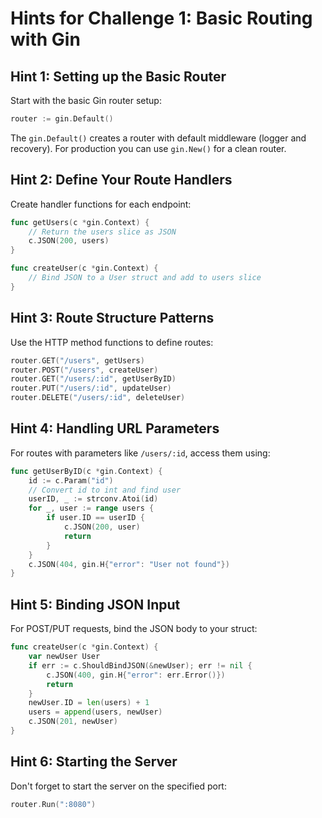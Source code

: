 # Hints for Challenge 1: Basic Routing with Gin

## Hint 1: Setting up the Basic Router

Start with the basic Gin router setup:

```go
router := gin.Default()
```

The `gin.Default()` creates a router with default middleware (logger and recovery). For production you can use `gin.New()` for a clean router.

## Hint 2: Define Your Route Handlers

Create handler functions for each endpoint:

```go
func getUsers(c *gin.Context) {
    // Return the users slice as JSON
    c.JSON(200, users)
}

func createUser(c *gin.Context) {
    // Bind JSON to a User struct and add to users slice
}
```

## Hint 3: Route Structure Patterns

Use the HTTP method functions to define routes:

```go
router.GET("/users", getUsers)
router.POST("/users", createUser)
router.GET("/users/:id", getUserByID)
router.PUT("/users/:id", updateUser)
router.DELETE("/users/:id", deleteUser)
```

## Hint 4: Handling URL Parameters

For routes with parameters like `/users/:id`, access them using:

```go
func getUserByID(c *gin.Context) {
    id := c.Param("id")
    // Convert id to int and find user
    userID, _ := strconv.Atoi(id)
    for _, user := range users {
        if user.ID == userID {
            c.JSON(200, user)
            return
        }
    }
    c.JSON(404, gin.H{"error": "User not found"})
}
```

## Hint 5: Binding JSON Input

For POST/PUT requests, bind the JSON body to your struct:

```go
func createUser(c *gin.Context) {
    var newUser User
    if err := c.ShouldBindJSON(&newUser); err != nil {
        c.JSON(400, gin.H{"error": err.Error()})
        return
    }
    newUser.ID = len(users) + 1
    users = append(users, newUser)
    c.JSON(201, newUser)
}
```

## Hint 6: Starting the Server

Don't forget to start the server on the specified port:

```go
router.Run(":8080")
``` 